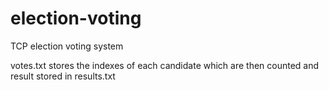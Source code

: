 # election-voting
TCP election voting system

votes.txt stores the indexes of each candidate which are then counted and result stored in results.txt
